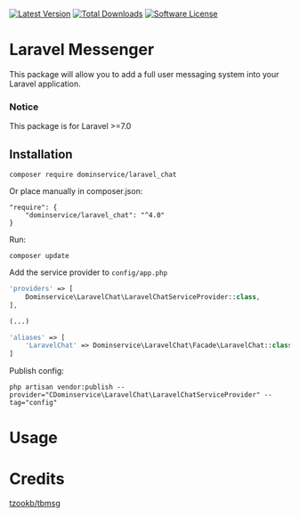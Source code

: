 [![Latest Version](https://img.shields.io/github/release/dominservice/laravel_chat.svg?style=flat-square)](https://github.com/dominservice/laravel_chat/releases)
[![Total Downloads](https://img.shields.io/packagist/dt/dominservice/laravel_chat.svg?style=flat-square)](https://packagist.org/packages/dominservice/laravel_chat)
[![Software License](https://img.shields.io/badge/license-MIT-brightgreen.svg?style=flat-square)](LICENSE)

# Laravel Messenger
This package will allow you to add a full user messaging system into your Laravel application.

### Notice
This package is for Laravel >=7.0

## Installation
```
composer require dominservice/laravel_chat
```
Or place manually in composer.json:
```
"require": {
    "dominservice/laravel_chat": "^4.0"
}
```
Run:
```
composer update
```
Add the service provider to `config/app.php` 
```php
'providers' => [
    Dominservice\LaravelChat\LaravelChatServiceProvider::class,
],

(...)

'aliases' => [
    'LaravelChat' => Dominservice\LaravelChat\Facade\LaravelChat::class,
]
```
Publish config:

```
php artisan vendor:publish --provider="CDominservice\LaravelChat\LaravelChatServiceProvider" --tag="config"
```
	
# Usage


# Credits

[tzookb/tbmsg](https://github.com/tzookb/tbmsg)
